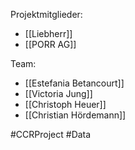 

Projektmitglieder: 
- [[Liebherr]]
- [[PORR AG]]

Team: 
- [[Estefania Betancourt]]
- [[Victoria Jung]]
- [[Christoph Heuer]]
- [[Christian Hördemann]]

#CCRProject #Data

